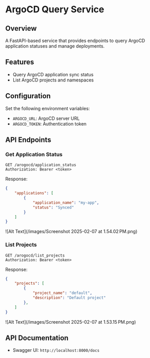 # ArgoCD Query Service

## Overview
A FastAPI-based service that provides endpoints to query ArgoCD application statuses and manage deployments.

## Features
- Query ArgoCD application sync status
- List ArgoCD projects and namespaces


## Configuration
Set the following environment variables:
- `ARGOCD_URL`: ArgoCD server URL
- `ARGOCD_TOKEN`: Authentication token

## API Endpoints

### Get Application Status
```http
GET /arogocd/application_status
Authorization: Bearer <token>
```

Response:
```json
{
    "applications": [
        {
            "application_name": "my-app",
            "status": "Synced"
        }
    ]
}
```
![Alt Text](/images/Screenshot 2025-02-07 at 1.54.02 PM.png)


### List Projects
```http
GET /arogocd/list_projects
Authorization: Bearer <token>
```

Response:
```json
{
    "projects": [
        {
            "project_name": "default",
            "description": "Default project"
        },
    ]
}
```

![Alt Text](/images/Screenshot 2025-02-07 at 1.53.15 PM.png)

## API Documentation
- Swagger UI: `http://localhost:8000/docs`